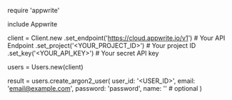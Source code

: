 require 'appwrite'

include Appwrite

client = Client.new
    .set_endpoint('https://cloud.appwrite.io/v1') # Your API Endpoint
    .set_project('<YOUR_PROJECT_ID>') # Your project ID
    .set_key('<YOUR_API_KEY>') # Your secret API key

users = Users.new(client)

result = users.create_argon2_user(
    user_id: '<USER_ID>',
    email: 'email@example.com',
    password: 'password',
    name: '<NAME>' # optional
)
